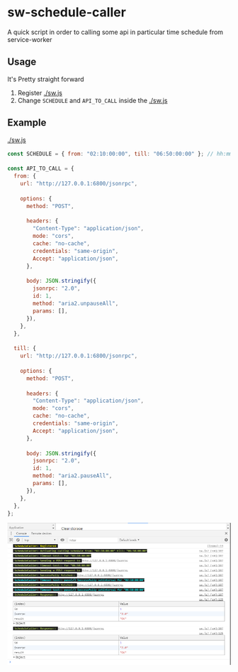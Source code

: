 # sw-schedule-caller

A quick script in order to calling some api in particular time schedule from service-worker

## Usage

It's Pretty straight forward

1. Register [ ./sw.js ](./sw.js)
2. Change `SCHEDULE` and `API_TO_CALL` inside the [ ./sw.js ](./sw.js)

## Example

[ ./sw.js ](./sw.js)

```js
const SCHEDULE = { from: "02:10:00:00", till: "06:50:00:00" }; // hh:mm:ss:ms 24H

const API_TO_CALL = {
  from: {
    url: "http://127.0.0.1:6800/jsonrpc",

    options: {
      method: "POST",

      headers: {
        "Content-Type": "application/json",
        mode: "cors",
        cache: "no-cache",
        credentials: "same-origin",
        Accept: "application/json",
      },

      body: JSON.stringify({
        jsonrpc: "2.0",
        id: 1,
        method: "aria2.unpauseAll",
        params: [],
      }),
    },
  },

  till: {
    url: "http://127.0.0.1:6800/jsonrpc",

    options: {
      method: "POST",

      headers: {
        "Content-Type": "application/json",
        mode: "cors",
        cache: "no-cache",
        credentials: "same-origin",
        Accept: "application/json",
      },

      body: JSON.stringify({
        jsonrpc: "2.0",
        id: 1,
        method: "aria2.pauseAll",
        params: [],
      }),
    },
  },
};
```

![sw-schedule-caller](./assets/docIMG.png)
